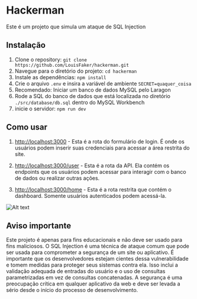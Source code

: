 # Hackerman

Este é um projeto que simula um ataque de SQL Injection

## Instalação

1. Clone o repository: `git clone https://github.com/LouisFaker/hackerman.git`
2. Navegue para o diretório do projeto: `cd hackerman`
3. Instale as dependências: `npm install`
4. Crie o arquivo `.env` e insira a variável de ambiente `SECRET=quaquer_coisa`
5. Recomendado: Iniciar um banco de dados MySQL pelo Laragon
6. Rode a SQL do banco de dados que está localizada no diretório `./src/database/db.sql` dentro do MySQL Workbench
7. inicie o servidor: `npm run dev`

## Como usar

1. <http://localhost:3000> - Esta é a rota do formulário de login. É onde os usuários podem inserir suas credenciais para acessar a área restrita do site.

2. <http://localhost:3000/user> - Esta é a rota da API. Ela contém os endpoints que os usuários podem acessar para interagir com o banco de dados ou realizar outras ações.

3. <http://localhost:3000/home> - Esta é a rota restrita que contém o dashboard. Somente usuários autenticados podem acessá-la.

![Alt text](https://img.ibxk.com.br/2017/01/05/05165308261866.jpg?ims=328x "SQL Injection")

## Aviso importante

Este projeto é apenas para fins educacionais e não deve ser usado para fins maliciosos. O SQL Injection é uma técnica de ataque comum que pode ser usada para comprometer a segurança de um site ou aplicativo. É importante que os desenvolvedores estejam cientes dessa vulnerabilidade e tomem medidas para proteger seus sistemas contra ela. Isso inclui a validação adequada de entradas do usuário e o uso de consultas parametrizadas em vez de consultas concatenadas. A segurança é uma preocupação crítica em qualquer aplicativo da web e deve ser levada a sério desde o início do processo de desenvolvimento.
